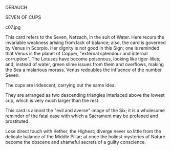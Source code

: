 DEBAUCH

SEVEN OF CUPS

c07.jpg

This card refers to the Seven, Netzach, in the suit of Water. Here recurs the invariable weakness arising from lack of balance; also, the card is governed by Venus in Scorpio. Her dignity is not good in this Sign; one is reminded that Venus is the planet of Copper, "external splendour and internal corruption". The Lotuses have become poisonous, looking like tiger-lilies; and, instead of water, green slime issues from them and overflows, making the Sea a malarious morass. Venus redoubles the influence of the number Seven.

The cups are iridescent, carrying out the same idea.

They are arranged as two descending triangles interlaced above the lowest cup, which is very much larger than the rest.

This card is almost the "evil and averse" image of the Six; it is a wholesome reminder of the fatal ease with which a Sacrament may be profaned and prostituted.

Lose direct touch with Kether, the Highest; diverge never so little from the delicate balance of the Middle Pillar; at once the holiest mysteries of Nature become the obscene and shameful secrets of a guilty conscience.
